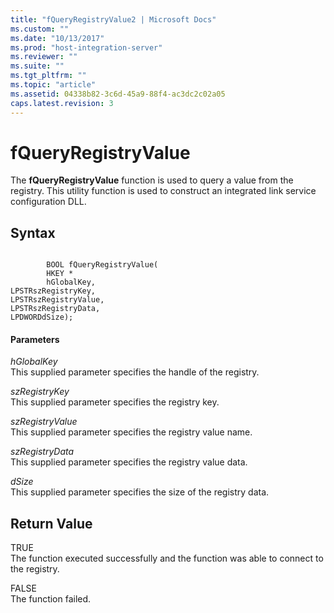 ```yaml
---
title: "fQueryRegistryValue2 | Microsoft Docs"
ms.custom: ""
ms.date: "10/13/2017"
ms.prod: "host-integration-server"
ms.reviewer: ""
ms.suite: ""
ms.tgt_pltfrm: ""
ms.topic: "article"
ms.assetid: 04338b82-3c6d-45a9-88f4-ac3dc2c02a05
caps.latest.revision: 3
---
```

# fQueryRegistryValue
The **fQueryRegistryValue** function is used to query a value from the registry. This utility function is used to construct an integrated link service configuration DLL.  
  
## Syntax  
  
```  
  
        BOOL fQueryRegistryValue(  
        HKEY *   
        hGlobalKey,  
LPSTRszRegistryKey,  
LPSTRszRegistryValue,  
LPSTRszRegistryData,  
LPDWORDdSize);  
```  
  
#### Parameters  
 *hGlobalKey*  
 This supplied parameter specifies the handle of the registry.  
  
 *szRegistryKey*  
 This supplied parameter specifies the registry key.  
  
 *szRegistryValue*  
 This supplied parameter specifies the registry value name.  
  
 *szRegistryData*  
 This supplied parameter specifies the registry value data.  
  
 *dSize*  
 This supplied parameter specifies the size of the registry data.  
  
## Return Value  
 TRUE  
 The function executed successfully and the function was able to connect to the registry.  
  
 FALSE  
 The function failed.